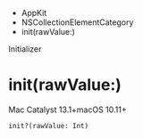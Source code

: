 

- AppKit
- NSCollectionElementCategory
-  init(rawValue:) 

Initializer

# init(rawValue:)

Mac Catalyst 13.1+macOS 10.11+

``` source
init?(rawValue: Int)
```

